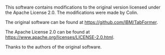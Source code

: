 This software contains modifications to the original version licensed under the Apache License 2.0.
The modifications were made by Colin.

The original software can be found at https://github.com/IBM/TabFormer.

The Apache License 2.0 can be found at https://www.apache.org/licenses/LICENSE-2.0.html.

Thanks to the authors of the original software.  

